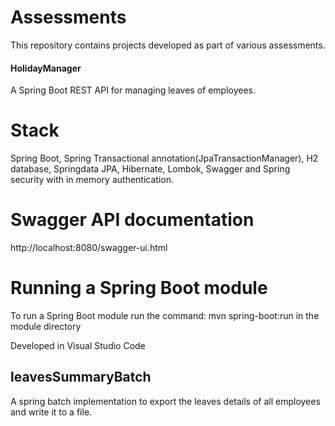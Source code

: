# Assessments
This repository contains projects developed as part of various assessments.

#### HolidayManager
A Spring Boot REST API for managing leaves of employees. 
# Stack
Spring Boot, Spring Transactional annotation(JpaTransactionManager), H2 database, Springdata JPA, Hibernate, Lombok, Swagger and Spring security with in memory authentication. 
# Swagger API documentation
http://localhost:8080/swagger-ui.html
# Running a Spring Boot module
To run a Spring Boot module run the command: mvn spring-boot:run in the module directory

Developed in Visual Studio Code

## leavesSummaryBatch 
A spring batch implementation to export the leaves details of all employees and write it to a file. 

